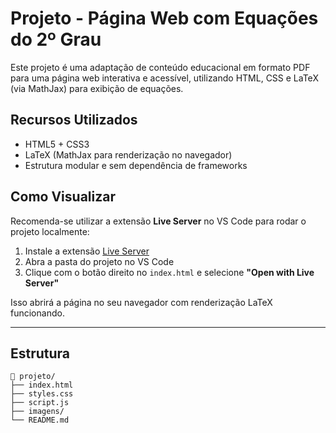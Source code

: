 # Projeto - Página Web com Equações do 2º Grau

Este projeto é uma adaptação de conteúdo educacional em formato PDF para uma página web interativa e acessível, utilizando HTML, CSS e LaTeX (via MathJax) para exibição de equações.

## Recursos Utilizados

- HTML5 + CSS3
- LaTeX (MathJax para renderização no navegador)
- Estrutura modular e sem dependência de frameworks

## Como Visualizar

Recomenda-se utilizar a extensão **Live Server** no VS Code para rodar o projeto localmente:

1. Instale a extensão [Live Server](https://marketplace.visualstudio.com/items?itemName=ritwickdey.LiveServer)
2. Abra a pasta do projeto no VS Code
3. Clique com o botão direito no `index.html` e selecione **"Open with Live Server"**

Isso abrirá a página no seu navegador com renderização LaTeX funcionando.

---

## Estrutura

```plaintext
📁 projeto/
├── index.html
├── styles.css
├── script.js
├── imagens/
└── README.md

```
